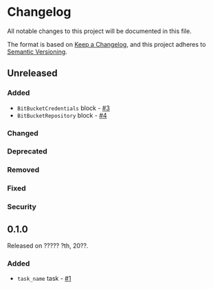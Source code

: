 # Changelog

All notable changes to this project will be documented in this file.

The format is based on [Keep a Changelog](https://keepachangelog.com/en/1.0.0/),
and this project adheres to [Semantic Versioning](https://semver.org/spec/v2.0.0.html).

## Unreleased

### Added
- `BitBucketCredentials` block - [#3](https://github.com/PrefectHQ/prefect-bitbucket/pull/3/)
- `BitBucketRepository` block - [#4](https://github.com/PrefectHQ/prefect-bitbucket/pull/4/)

### Changed

### Deprecated

### Removed

### Fixed

### Security

## 0.1.0

Released on ????? ?th, 20??.

### Added

- `task_name` task - [#1](https://github.com/PrefectHQ/prefect-bitbucket/pull/1)

